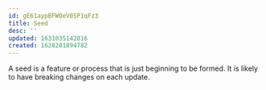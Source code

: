 ```yaml
---
id: gE61aypBFWOeV0SP1qFz3
title: Seed
desc: ''
updated: 1631035142816
created: 1628281894782
---
```


A seed is a feature or process that is just beginning to be formed. It is likely to have breaking changes on each update.

